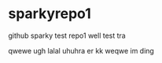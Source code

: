 # sparkyrepo1
github sparky test repo1
well
test
tra  

qwewe
ugh
lalal
uhuhra
er
kk
weqwe 
im ding
